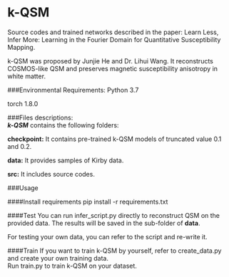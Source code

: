 # k-QSM

Source codes and trained networks described in the paper: Learn Less, Infer More: Learning in the Fourier Domain for Quantitative Susceptibility Mapping.

k-QSM was proposed by Junjie He and Dr. Lihui Wang. 
It reconstructs COSMOS-like QSM and preserves magnetic susceptibility anisotropy in white matter. 

###Environmental Requirements:
Python 3.7

torch 1.8.0


###Files descriptions:  
***k-QSM*** contains the following folders:

**checkpoint:** It contains pre-trained k-QSM models of truncated value 0.1 and 0.2.

**data:** It provides samples of Kirby data.

**src:** It includes source codes.

###Usage

####Install requirements
pip install -r requirements.txt

####Test
You can run infer_script.py directly to reconstruct QSM on the provided data. The results will be saved in the sub-folder of **data**.    

For testing your own data, you can refer to the script and re-write it.

####Train
If you want to train k-QSM by yourself, refer to create_data.py and create your own training data.   
Run train.py to train k-QSM on your dataset.

